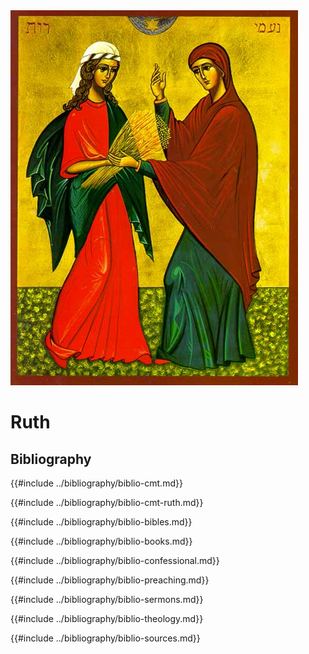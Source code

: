 <img class="intro-right" src="../images/art-ruth-naomi.jpg">

# Ruth

## Bibliography

{{#include ../bibliography/biblio-cmt.md}}

{{#include ../bibliography/biblio-cmt-ruth.md}}

{{#include ../bibliography/biblio-bibles.md}}

{{#include ../bibliography/biblio-books.md}}

{{#include ../bibliography/biblio-confessional.md}}

{{#include ../bibliography/biblio-preaching.md}}

{{#include ../bibliography/biblio-sermons.md}}

{{#include ../bibliography/biblio-theology.md}}

{{#include ../bibliography/biblio-sources.md}}
